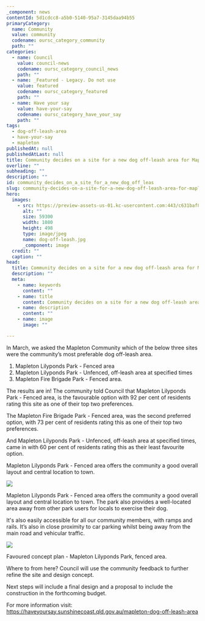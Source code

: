 ```yaml
---
_component: news
contentId: 5d1cdcc8-a5b0-5140-95a7-3145daa94b55
primaryCategory:
  name: Community
  value: community
  codename: oursc_category_community
  path: ""
categories:
  - name: Council
    value: council-news
    codename: oursc_category_council_news
    path: ""
  - name: _Featured - Legacy. Do not use
    value: featured
    codename: oursc_category_featured
    path: ""
  - name: Have your say
    value: have-your-say
    codename: oursc_category_have_your_say
    path: ""
tags:
  - dog-off-leash-area
  - have-your-say
  - mapleton
publishedAt: null
publishedAtLast: null
title: Community decides on a site for a new dog off-leash area for Mapleton
overline: ""
subheading: ""
description: ""
id: community_decides_on_a_site_for_a_new_dog_off_leas
slug: community-decides-on-a-site-for-a-new-dog-off-leash-area-for-mapleton
hero:
  images:
    - src: https://preview-assets-us-01.kc-usercontent.com:443/c631baf8-1b46-001f-580c-d0001b68b4a8/f882a8d0-ff00-4acd-99c9-782f6241f12f/dog-off-leash.jpg
      alt: ""
      size: 59300
      width: 1080
      height: 498
      type: image/jpeg
      name: dog-off-leash.jpg
      _component: image
  credit: ""
  caption: ""
head:
  title: Community decides on a site for a new dog off-leash area for Mapleton
  description: ""
  meta:
    - name: keywords
      content: ""
    - name: title
      content: Community decides on a site for a new dog off-leash area for Mapleton
    - name: description
      content: ""
    - name: image
      image: ""

---
```

In March, we asked the Mapleton Community which of the below three sites were the community’s most preferable dog off-leash area.

1.  Mapleton Lilyponds Park - Fenced area
2.  Mapleton Lilyponds Park - Unfenced, off-leash area at specified times
3.  Mapleton Fire Brigade Park - Fenced area.

The results are in! The community told Council that Mapleton Lilyponds Park - Fenced area, is the favourable option with 92 per cent of residents rating this site as one of their top two preferences.

The Mapleton Fire Brigade Park - Fenced area, was the second preferred option, with 73 per cent of residents rating this as one of their top two preferences.

And Mapleton Lilyponds Park - Unfenced, off-leash area at specified times, came in with 60 per cent of residents rating this as their least favourite option.

Mapleton Lilyponds Park - Fenced area offers the community a good overall layout and central location to town.

![](https://preview-assets-us-01.kc-usercontent.com:443/c631baf8-1b46-001f-580c-d0001b68b4a8/0ef668c9-9e0b-43ee-9a71-146d704517e0/Image-1_dog-exercise-area.jpg)

Mapleton Lilyponds Park - Fenced area offers the community a good overall layout and central location to town. The park also provides a well-located area away from other park users for locals to exercise their dog.

It's also easily accessible for all our community members, with ramps and rails. It’s also in close proximity to car parking whilst being away from the main road and vehicular traffic.

![](https://preview-assets-us-01.kc-usercontent.com:443/c631baf8-1b46-001f-580c-d0001b68b4a8/ff637276-d445-47dc-8a0c-1d2ebc05d001/Mapleton-Lilyponds-Park-Concept-Plan_Favored-preference-1024x721.jpg)

Favoured concept plan - Mapleton Lilyponds Park, fenced area.

Where to from here? Council will use the community feedback to further refine the site and design concept.

Next steps will include a final design and a proposal to include the construction in the forthcoming budget.

For more information visit: <https://haveyoursay.sunshinecoast.qld.gov.au/mapleton-dog-off-leash-area>
